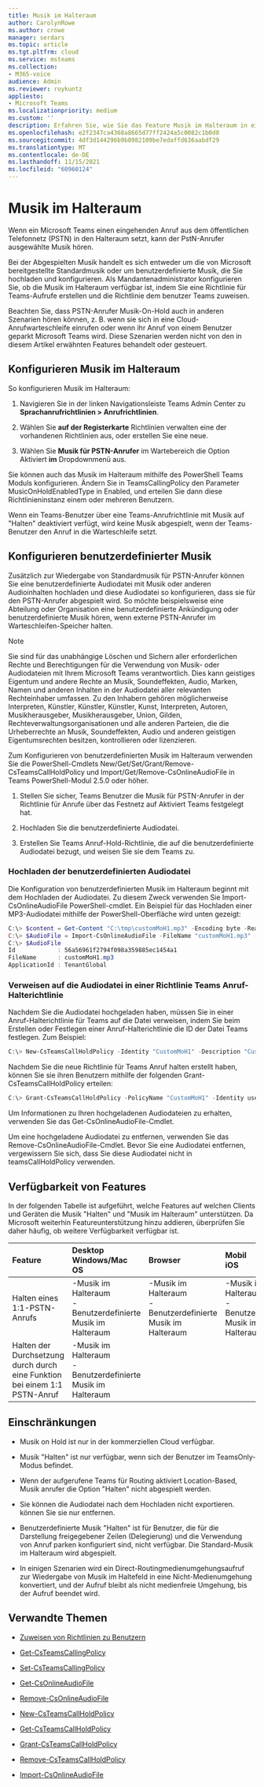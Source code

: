 ```yaml
---
title: Musik im Halteraum
author: CarolynRowe
ms.author: crowe
manager: serdars
ms.topic: article
ms.tgt.pltfrm: cloud
ms.service: msteams
ms.collection:
- M365-voice
audience: Admin
ms.reviewer: roykuntz
appliesto:
- Microsoft Teams
ms.localizationpriority: medium
ms.custom: ''
description: Erfahren Sie, wie Sie das Feature Musik im Halteraum in einer Telefonsystem.
ms.openlocfilehash: e2f2347ca4368a8665d77ff2424a5c0082c1b0d8
ms.sourcegitcommit: 4df3d144296b9b8982109be7edaffd636aabdf29
ms.translationtype: MT
ms.contentlocale: de-DE
ms.lasthandoff: 11/15/2021
ms.locfileid: "60960124"
---
```

# <a name="music-on-hold"></a>Musik im Halteraum

Wenn ein Microsoft Teams einen eingehenden Anruf aus dem öffentlichen Telefonnetz (PSTN) in den Halteraum setzt, kann der PstN-Anrufer ausgewählte Musik hören.

Bei der Abgespielten Musik handelt es sich entweder um die von Microsoft bereitgestellte Standardmusik oder um benutzerdefinierte Musik, die Sie hochladen und konfigurieren. Als Mandantenadministrator konfigurieren Sie, ob die Musik im Halteraum verfügbar ist, indem Sie eine Richtlinie für Teams-Aufrufe erstellen und die Richtlinie dem benutzer Teams zuweisen.

Beachten Sie, dass PSTN-Anrufer Musik-On-Hold auch in anderen Szenarien hören können, z. B. wenn sie sich in eine Cloud-Anrufwarteschleife einrufen oder wenn ihr Anruf von einem Benutzer geparkt Microsoft Teams wird. Diese Szenarien werden nicht von den in diesem Artikel erwähnten Features behandelt oder gesteuert.

## <a name="configure-music-on-hold"></a>Konfigurieren Musik im Halteraum

So konfigurieren Musik im Halteraum:

1.  Navigieren Sie in der linken Navigationsleiste Teams Admin Center zu **Sprachanrufrichtlinien > Anrufrichtlinien**.

2.  Wählen Sie **auf der Registerkarte** Richtlinien verwalten eine der vorhandenen Richtlinien aus, oder erstellen Sie eine neue.

3.  Wählen Sie **Musik für PSTN-Anrufer** im Wartebereich die Option Aktiviert **im** Dropdownmenü aus.

Sie können auch das Musik im Halteraum mithilfe des PowerShell Teams Moduls konfigurieren. Ändern Sie in TeamsCallingPolicy den Parameter MusicOnHoldEnabledType in Enabled, und erteilen Sie dann diese Richtlinieninstanz einem oder mehreren Benutzern.

Wenn ein Teams-Benutzer über eine Teams-Anrufrichtlinie mit Musik auf "Halten" deaktiviert verfügt, wird keine Musik abgespielt, wenn der Teams-Benutzer den Anruf in die Warteschleife setzt.

## <a name="configure-custom-music"></a>Konfigurieren benutzerdefinierter Musik

Zusätzlich zur Wiedergabe von Standardmusik für PSTN-Anrufer können Sie eine benutzerdefinierte Audiodatei mit Musik oder anderen Audioinhalten hochladen und diese Audiodatei so konfigurieren, dass sie für den PSTN-Anrufer abgespielt wird.
So möchte beispielsweise eine Abteilung oder Organisation eine benutzerdefinierte Ankündigung oder benutzerdefinierte Musik hören, wenn externe PSTN-Anrufer im Warteschleifen-Speicher halten.  

> [!NOTE]
> Sie sind für das unabhängige Löschen und Sichern aller erforderlichen Rechte und Berechtigungen für die Verwendung von Musik- oder Audiodateien mit Ihrem Microsoft Teams verantwortlich. Dies kann geistiges Eigentum und andere Rechte an Musik, Soundeffekten, Audio, Marken, Namen und anderen Inhalten in der Audiodatei aller relevanten Rechteinhaber umfassen. Zu den Inhabern gehören möglicherweise Interpreten, Künstler, Künstler, Künstler, Kunst, Interpreten, Autoren, Musikherausgeber, Musikherausgeber, Union, Gilden, Rechteverwaltungsorganisationen und alle anderen Parteien, die die Urheberrechte an Musik, Soundeffekten, Audio und anderen geistigen Eigentumsrechten besitzen, kontrollieren oder lizenzieren.

Zum Konfigurieren von benutzerdefinierten Musik im Halteraum verwenden Sie die PowerShell-Cmdlets New/Get/Set/Grant/Remove-CsTeamsCallHoldPolicy und Import/Get/Remove-CsOnlineAudioFile in Teams PowerShell-Modul 2.5.0 oder höher.


1. Stellen Sie sicher, Teams Benutzer die Musik für PSTN-Anrufer in der Richtlinie für Anrufe über das Festnetz auf Aktiviert Teams festgelegt hat. 

2. Hochladen Sie die benutzerdefinierte Audiodatei.

3. Erstellen Sie Teams Anruf-Hold-Richtlinie, die auf die benutzerdefinierte Audiodatei bezugt, und weisen Sie sie dem Teams zu.

### <a name="upload-the-custom-audio-file"></a>Hochladen der benutzerdefinierten Audiodatei

Die Konfiguration von benutzerdefinierten Musik im Halteraum beginnt mit dem Hochladen der Audiodatei. Zu diesem Zweck verwenden Sie Import-CsOnlineAudioFile PowerShell-cmdlet. Ein Beispiel für das Hochladen einer MP3-Audiodatei mithilfe der PowerShell-Oberfläche wird unten gezeigt:

```PowerShell
C:\> $content = Get-Content "C:\tmp\customMoH1.mp3" -Encoding byte -ReadCount 0
C:\> $AudioFile = Import-CsOnlineAudioFile -FileName "customMoH1.mp3" -Content $content
C:\> $AudioFile
Id            : 56a56961f2794f098a359885ec1454a1
FileName      : customMoH1.mp3
ApplicationId : TenantGlobal
```

### <a name="reference-the-audio-file-in-a-teams-call-hold-policy"></a>Verweisen auf die Audiodatei in einer Richtlinie Teams Anruf-Halterichtlinie

Nachdem Sie die Audiodatei hochgeladen haben, müssen Sie in einer Anruf-Halterichtlinie für Teams auf die Datei verweisen, indem Sie beim Erstellen oder Festlegen einer Anruf-Halterichtlinie die ID der Datei Teams festlegen. Zum Beispiel: 

```PowerShell
C:\> New-CsTeamsCallHoldPolicy -Identity "CustomMoH1" -Description "Custom MoH using CustomMoH1.mp3" -AudioFileId $AudioFile.Id
```

Nachdem Sie die neue Richtlinie für Teams Anruf halten erstellt haben, können Sie sie ihren Benutzern mithilfe der folgenden Grant-CsTeamsCallHoldPolicy erteilen:

```PowerShell
C:\> Grant-CsTeamsCallHoldPolicy -PolicyName "CustomMoH1" -Identity user1@contoso.com
```

Um Informationen zu Ihren hochgeladenen Audiodateien zu erhalten, verwenden Sie das Get-CsOnlineAudioFile-Cmdlet.

Um eine hochgeladene Audiodatei zu entfernen, verwenden Sie das Remove-CsOnlineAudioFile-Cmdlet. Bevor Sie eine Audiodatei entfernen, vergewissern Sie sich, dass Sie diese Audiodatei nicht in teamsCallHoldPolicy verwenden.

## <a name="feature-availability"></a>Verfügbarkeit von Features

In der folgenden Tabelle ist aufgeführt, welche Features auf welchen Clients und Geräten die Musik "Halten" und "Musik im Halteraum" unterstützen. Da Microsoft weiterhin Featureunterstützung hinzu addieren, überprüfen Sie daher häufig, ob weitere Verfügbarkeit verfügbar ist.


| Feature | Desktop <br> Windows/Mac OS | Browser | Mobil <br> iOS | Mobil <br> Android | Teams Telefon |
| :------------| :------- | :------- | :------- | :------- | :------- |
| Halten eines 1:1-PSTN-Anrufs | -Musik im Halteraum<br>-Benutzerdefinierte Musik im Halteraum | -Musik im Halteraum<br>-Benutzerdefinierte Musik im Halteraum | -Musik im Halteraum<br>-Benutzerdefinierte Musik im Halteraum | Musik im Halteraum | Musik im Halteraum |
| Halten der Durchsetzung durch durch eine Funktion bei einem 1:1 PSTN-Anruf |-Musik im Halteraum<br>-Benutzerdefinierte Musik im Halteraum | | | | |

## <a name="restrictions"></a>Einschränkungen

- Musik on Hold ist nur in der kommerziellen Cloud verfügbar.

- Musik "Halten" ist nur verfügbar, wenn sich der Benutzer im TeamsOnly-Modus befindet.

- Wenn der aufgerufene Teams für Routing aktiviert Location-Based, Musik anrufer die Option "Halten" nicht abgespielt werden.

- Sie können die Audiodatei nach dem Hochladen nicht exportieren. können Sie sie nur entfernen.

- Benutzerdefinierte Musik "Halten" ist für Benutzer, die für die Darstellung freigegebener Zeilen (Delegierung) und die Verwendung von Anruf parken konfiguriert sind, nicht verfügbar. Die Standard-Musik im Halteraum wird abgespielt.

- In einigen Szenarien wird ein Direct-Routingmedienumgehungsaufruf zur Wiedergabe von Musik im Haltefeld in eine Nicht-Medienumgehung konvertiert, und der Aufruf bleibt als nicht medienfreie Umgehung, bis der Aufruf beendet wird.

## <a name="related-topics"></a>Verwandte Themen

- [Zuweisen von Richtlinien zu Benutzern](policy-assignment-overview.md)

- [Get-CsTeamsCallingPolicy](/powershell/module/skype/get-csteamscallingpolicy)

- [Set-CsTeamsCallingPolicy](/powershell/module/skype/set-csteamscallingpolicy)

- [Get-CsOnlineAudioFile](/powershell/module/skype/get-csonlineaudiofile)

- [Remove-CsOnlineAudioFile](/powershell/module/skype/remove-csonlineaudiofile)

- [New-CsTeamsCallHoldPolicy](/powershell/module/skype/new-csteamscallholdpolicy)

- [Get-CsTeamsCallHoldPolicy](/powershell/module/skype/get-csteamscallholdpolicy)

- [Grant-CsTeamsCallHoldPolicy](/powershell/module/skype/grant-csteamscallholdpolicy)

- [Remove-CsTeamsCallHoldPolicy](/powershell/module/skype/remove-csteamscallholdpolicy)

- [Import-CsOnlineAudioFile](/powershell/module/skype/import-csonlineaudiofile)
